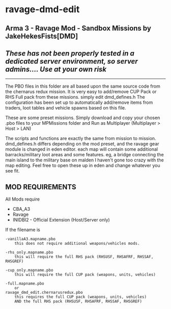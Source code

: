 # ravage-dmd-edit
## Arma 3 - Ravage Mod - Sandbox Missions by JakeHekesFists[DMD]
## _These has not been properly tested in a dedicated server environment, so server admins.... Use at your own risk_
--------------------------------------------------------------------------------------

The PBO files in this folder are all based upon the same source code from the chernarus redux mission.
It is very easy to add/remove CUP Pack or RHS Full pack from these missions. 
simply edit dmd_defines.h
The configuration has been set up to automatically add/remove items from traders, loot tables and vehicle spawns based on this file. 

These are some preset missions.
Simply download and copy your chosen .pbo files to your MPMissions folder and Run as Multiplayer (Multiplayer > Host > LAN)

The scripts and functions are exactly the same from mission to mission.
dmd_defines.h differs depending on the mod preset, and the ravage gear module is changed in eden editor. 
each map will contain some additional barracks/military loot areas and some features. 
eg, a bridge connecting the main island to the military base on malden
I haven't gone too crazy with the map editing. Feel free to open these up in eden and change whatever you see fit. 

MOD REQUIREMENTS
--------------------------
All Mods require
* CBA_A3
* Ravage
* INIDBI2 - Official Extension (Host/Server only)

If the filename is 

	-vanillaA3.mapname.pbo
		this does not require additional weapons/vehicles mods.
		
	-rhs_only.mapname.pbo
		this will require the full RHS pack (RHSUSF, RHSAFRF, RHSSAF, RHSGREF)
		
	-cup_only.mapname.pbo
		this will require the full CUP pack (weapons, units, vehicles)
	
	-full.mapname.pbo
		or
	ravage_dmd_edit.chernarusredux.pbo
		this requires the full CUP pack (weapons, units, vehicles)
		AND the full RHS pack (RHSUSF, RHSAFRF, RHSSAF, RHSGREF)